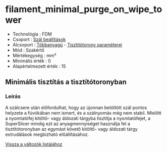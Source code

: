 # filament\_minimal\_purge\_on\_wipe\_tower

* Technológia : FDM
* Csoport : [Szál beállítások](../filament_settings/filament_settings.md)
* Alcsoport : [Többanyagú](../filament_settings/filament_settings.md#multimatériaux) - [Tisztítótorony paraméterei](filament_minimal_purge_on_wipe_tower.md)
* Mód : Szakértő
* Mértékegység : mm³
* Minimális érték :  0
* Alapértelmezett érték : 15

## Minimális tisztítás a tisztítótoronyban

### Leírás

A szálcsere után előfordulhat, hogy az újonnan betöltött szál pontos helyzete a fúvókában nem ismert, és a szálnyomás még nem stabil. Mielőtt a nyomtatófej kitöltő- vagy áldozati tárgyba tisztítja a nyomtatófejet, a SuperSlicer mindig ezt az anyagmennyiséget használja fel a tisztítótoronyban az egymást követő kitöltő- vagy áldozati tárgy extrudálások megbízható előállításához.

[Vissza a változók listájához](/)

